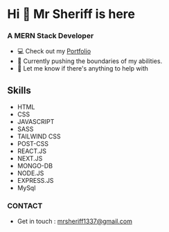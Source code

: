 # Hi 👋 Mr Sheriff is here
### A MERN Stack Developer
* 💻  Check out my [Portfolio](https://www.github.com/mrsheriff1337)
* 🎯  Currently pushing the boundaries of my abilities.
* 🤝  Let me know if there's anything to help with

## Skills
* HTML
* CSS
* JAVASCRIPT
* SASS
* TAILWIND CSS
* POST-CSS
* REACT.JS
* NEXT.JS
* MONGO-DB
* NODE.JS
* EXPRESS.JS
* MySql

### CONTACT
* Get in touch : mrsheriff1337@gmail.com
